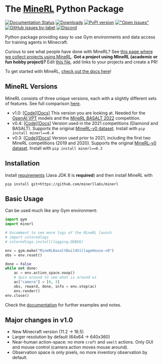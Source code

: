 # The [MineRL](http://minerl.io) Python Package

[![Documentation Status](https://readthedocs.org/projects/minerl/badge/?version=latest)](https://minerl.readthedocs.io/en/latest/?badge=latest)
[![Downloads](https://pepy.tech/badge/minerl)](https://pepy.tech/project/minerl)
[![PyPI version](https://badge.fury.io/py/minerl.svg)](https://badge.fury.io/py/minerl)
[!["Open Issues"](https://img.shields.io/github/issues-raw/minerllabs/minerl.svg)](https://github.com/minerllabs/minerl/issues)
[![GitHub issues by-label](https://img.shields.io/github/issues/minerllabs/minerl/bug.svg?color=red)](https://github.com/minerllabs/minerl/issues?utf8=%E2%9C%93&q=is%3Aissue+is%3Aopen+label%3Abug)
[![Discord](https://img.shields.io/discord/565639094860775436.svg?label=&logo=discord&logoColor=ffffff&color=7389D8&labelColor=6A7EC2)](https://discord.gg/BT9uegr)

Python package providing easy to use Gym environments and data access for training agents in Minecraft.

Curious to see what people have done with MineRL? See [this page where we collect projects using MineRL](https://minerl.readthedocs.io/en/latest/notes/useful-links.html). **Got a project using MineRL (academic or fun hobby project)?** Edit [this file](https://github.com/minerllabs/minerl/blob/dev/docs/source/notes/useful-links.rst), add links to your projects and create a PR!

To get started with MineRL, [check out the docs here](http://minerl.io/docs/)!

## MineRL Versions

MineRL consists of three unique versions, each with a slightly different sets of features. See full comparison [here](https://minerl.readthedocs.io/en/v1.0.0/notes/versions.html).

* v1.0: [[Code](https://github.com/minerllabs/minerl)][[Docs](https://minerl.readthedocs.io/en/latest/)]
  This version you are looking at. Needed for the [OpenAI VPT](https://github.com/openai/Video-Pre-Training) models and the [MineRL BASALT 2022](https://www.aicrowd.com/challenges/neurips-2022-minerl-basalt-competition) competition.
* v0.4: [[Code](https://github.com/minerllabs/minerl/tree/v0.4)][[Docs](https://minerl.readthedocs.io/en/v0.4.4/)]
  Version used in the 2021 competitions (Diamond and BASALT). Supports the original [MineRL-v0 dataset](https://arxiv.org/abs/1907.13440). Install with `pip install minerl==0.4`
* v0.3: [[Code](https://github.com/minerllabs/minerl/tree/pypi_0.3.7)][[Docs](https://minerl.readthedocs.io/en/v0.3.7/)]
  Version used prior to 2021, including the first two MineRL competitions (2019 and 2020). Supports the original [MineRL-v0 dataset](https://arxiv.org/abs/1907.13440). Install with `pip install minerl==0.3`

## Installation

Install [requirements](https://minerl.readthedocs.io/en/latest/tutorials/index.html) (Java JDK 8 is **required**) and then install MineRL with
```
pip install git+https://github.com/minerllabs/minerl
```

## Basic Usage

Can be used much like any Gym environment:

```python
import gym
import minerl

# Uncomment to see more logs of the MineRL launch
# import coloredlogs
# coloredlogs.install(logging.DEBUG)

env = gym.make("MineRLBasaltBuildVillageHouse-v0")
obs = env.reset()

done = False
while not done:
    ac = env.action_space.noop()
    # Spin around to see what is around us
    ac["camera"] = [0, 3]
    obs, reward, done, info = env.step(ac)
    env.render()
env.close()
```

Check the [documentation](https://minerl.readthedocs.io/en/latest) for further examples and notes.

## Major changes in v1.0

- New Minecraft version (11.2 -> 16.5)
- Larger resolution by default (64x64 -> 640x360)
- Near-human action-space: no more `craft` and `smelt` actions. Only GUI and mouse control (camera action moves mouse around).
- Observation space is only pixels, no more inventory observation by default.
